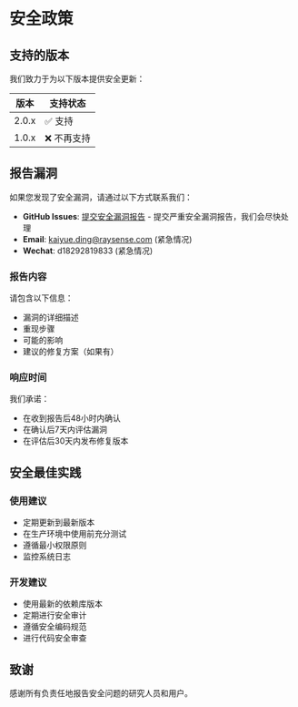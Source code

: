 # 安全政策

## 支持的版本

我们致力于为以下版本提供安全更新：

| 版本 | 支持状态 |
| ---- | -------- |
| 2.0.x | ✅ 支持 |
| 1.0.x | ❌ 不再支持 |

## 报告漏洞

如果您发现了安全漏洞，请通过以下方式联系我们：

- **GitHub Issues**: [提交安全漏洞报告](https://github.com/Ding-Kaiyue/hardware-driver/issues/new?template=security_report.md) - 提交严重安全漏洞报告，我们会尽快处理
- **Email**: kaiyue.ding@raysense.com (紧急情况)
- **Wechat**: d18292819833 (紧急情况)

### 报告内容

请包含以下信息：
- 漏洞的详细描述
- 重现步骤
- 可能的影响
- 建议的修复方案（如果有）

### 响应时间

我们承诺：
- 在收到报告后48小时内确认
- 在确认后7天内评估漏洞
- 在评估后30天内发布修复版本

## 安全最佳实践

### 使用建议
- 定期更新到最新版本
- 在生产环境中使用前充分测试
- 遵循最小权限原则
- 监控系统日志

### 开发建议
- 使用最新的依赖库版本
- 定期进行安全审计
- 遵循安全编码规范
- 进行代码安全审查

## 致谢

感谢所有负责任地报告安全问题的研究人员和用户。 